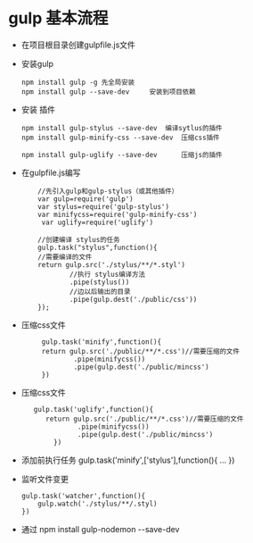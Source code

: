 # gulp 基本流程
  * 在项目根目录创建gulpfile.js文件
  * 安装gulp
    ```
    npm install gulp -g 先全局安装
    npm install gulp --save-dev     安装到项目依赖
    ```
  * 安装 插件
    ```
    npm install gulp-stylus --save-dev  编译sytlus的插件
    npm install gulp-minify-css --save-dev  压缩css插件
    
    npm install gulp-uglify --save-dev      压缩js的插件                          
    ```
  * 在gulpfile.js编写
  
            //先引入gulp和gulp-stylus（或其他插件）
            var gulp=require('gulp')
            var stylus=require('gulp-stylus')
            var minifycss=require('gulp-minify-css')
             var uglify=require('uglify')
             
            //创建编译 stylus的任务
            gulp.task("stylus",function(){
            //需要编译的文件
            return gulp.src('./stylus/**/*.styl')
                    //执行 stylus编译方法
                    .pipe(stylus())
                    //边以后输出的目录
                    .pipe(gulp.dest('./public/css'))
            });
   * 压缩css文件
       ``` 
            gulp.task('minify',function(){
            return gulp.src('./public/**/*.css')//需要压缩的文件
                    .pipe(minifycss())  
                    .pipe(gulp.dest('./public/mincss')
            })
        ```   
  * 压缩css文件
      ``` 
         gulp.task('uglify',function(){
            return gulp.src('./public/**/*.css')//需要压缩的文件
                    .pipe(minifycss())  
                    .pipe(gulp.dest('./public/mincss')
              })
       ```   
   * 添加前执行任务
   gulp.task('minify',['stylus'],function(){
        ...
        })
        
   * 监听文件变更
        ```
        gulp.task('watcher',function(){
            gulp.watch('./stylus/**/.styl)
        })
        ```
  * 通过
        npm install gulp-nodemon --save-dev
